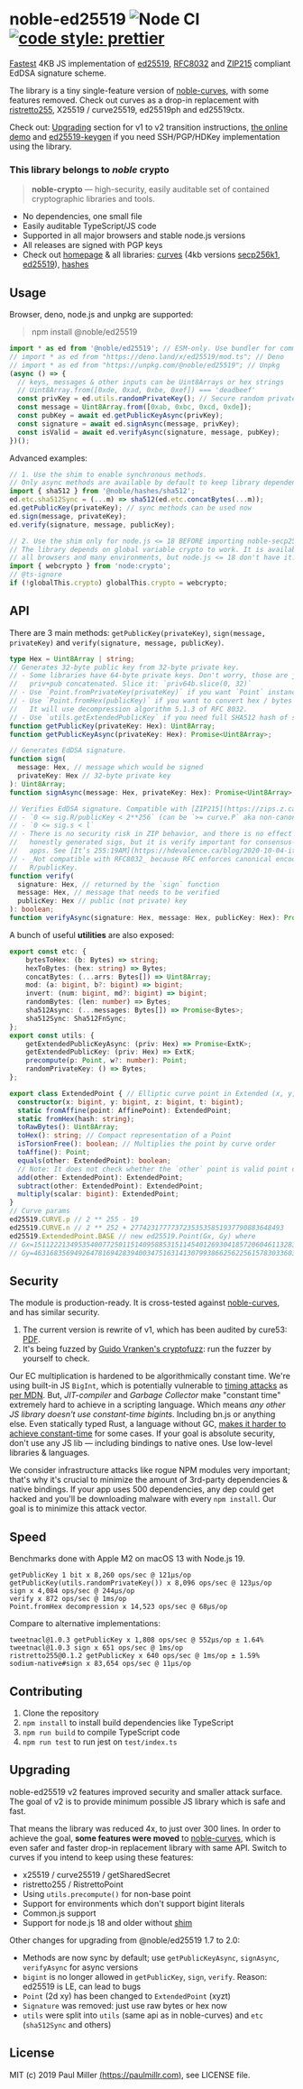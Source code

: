 # noble-ed25519 ![Node CI](https://github.com/paulmillr/noble-ed25519/workflows/Node%20CI/badge.svg) [![code style: prettier](https://img.shields.io/badge/code_style-prettier-ff69b4.svg?style=flat-square)](https://github.com/prettier/prettier)

[Fastest](#speed) 4KB JS implementation of [ed25519](https://en.wikipedia.org/wiki/EdDSA),
[RFC8032](https://tools.ietf.org/html/rfc8032) and [ZIP215](https://zips.z.cash/zip-0215)
compliant EdDSA signature scheme.

The library is a tiny single-feature version of
[noble-curves](https://github.com/paulmillr/noble-curves), with some features
removed. Check out curves as a drop-in replacement with
[ristretto255](https://datatracker.ietf.org/doc/html/draft-irtf-cfrg-ristretto255-decaf448),
X25519 / curve25519, ed25519ph and ed25519ctx.

Check out: [Upgrading](#upgrading) section for v1 to v2 transition instructions,
[the online demo](https://paulmillr.com/noble/) and
[ed25519-keygen](https://github.com/paulmillr/ed25519-keygen) if you need
SSH/PGP/HDKey implementation using the library.

### This library belongs to _noble_ crypto

> **noble-crypto** — high-security, easily auditable set of contained cryptographic libraries and tools.

- No dependencies, one small file
- Easily auditable TypeScript/JS code
- Supported in all major browsers and stable node.js versions
- All releases are signed with PGP keys
- Check out [homepage](https://paulmillr.com/noble/) & all libraries:
  [curves](https://github.com/paulmillr/noble-curves)
  (4kb versions [secp256k1](https://github.com/paulmillr/noble-secp256k1),
  [ed25519](https://github.com/paulmillr/noble-ed25519)),
  [hashes](https://github.com/paulmillr/noble-hashes)

## Usage

Browser, deno, node.js and unpkg are supported:

> npm install @noble/ed25519

```js
import * as ed from '@noble/ed25519'; // ESM-only. Use bundler for common.js
// import * as ed from "https://deno.land/x/ed25519/mod.ts"; // Deno
// import * as ed from "https://unpkg.com/@noble/ed25519"; // Unpkg
(async () => {
  // keys, messages & other inputs can be Uint8Arrays or hex strings
  // Uint8Array.from([0xde, 0xad, 0xbe, 0xef]) === 'deadbeef'
  const privKey = ed.utils.randomPrivateKey(); // Secure random private key
  const message = Uint8Array.from([0xab, 0xbc, 0xcd, 0xde]);
  const pubKey = await ed.getPublicKeyAsync(privKey);
  const signature = await ed.signAsync(message, privKey);
  const isValid = await ed.verifyAsync(signature, message, pubKey);
})();
```

Advanced examples:

```ts
// 1. Use the shim to enable synchronous methods.
// Only async methods are available by default to keep library dependency-free.
import { sha512 } from '@noble/hashes/sha512';
ed.etc.sha512Sync = (...m) => sha512(ed.etc.concatBytes(...m));
ed.getPublicKey(privateKey); // sync methods can be used now
ed.sign(message, privateKey);
ed.verify(signature, message, publicKey);

// 2. Use the shim only for node.js <= 18 BEFORE importing noble-secp256k1.
// The library depends on global variable crypto to work. It is available in
// all browsers and many environments, but node.js <= 18 don't have it.
import { webcrypto } from 'node:crypto';
// @ts-ignore
if (!globalThis.crypto) globalThis.crypto = webcrypto;
```

## API

There are 3 main methods: `getPublicKey(privateKey)`, `sign(message, privateKey)`
and `verify(signature, message, publicKey)`.

```typescript
type Hex = Uint8Array | string;
// Generates 32-byte public key from 32-byte private key.
// - Some libraries have 64-byte private keys. Don't worry, those are just
//   priv+pub concatenated. Slice it: `priv64b.slice(0, 32)`
// - Use `Point.fromPrivateKey(privateKey)` if you want `Point` instance instead
// - Use `Point.fromHex(publicKey)` if you want to convert hex / bytes into Point.
//   It will use decompression algorithm 5.1.3 of RFC 8032.
// - Use `utils.getExtendedPublicKey` if you need full SHA512 hash of seed
function getPublicKey(privateKey: Hex): Uint8Array;
function getPublicKeyAsync(privateKey: Hex): Promise<Uint8Array>;

// Generates EdDSA signature.
function sign(
  message: Hex, // message which would be signed
  privateKey: Hex // 32-byte private key
): Uint8Array;
function signAsync(message: Hex, privateKey: Hex): Promise<Uint8Array>;

// Verifies EdDSA signature. Compatible with [ZIP215](https://zips.z.cash/zip-0215):
// - `0 <= sig.R/publicKey < 2**256` (can be `>= curve.P` aka non-canonical encoding)
// - `0 <= sig.s < l`
// - There is no security risk in ZIP behavior, and there is no effect on
//   honestly generated sigs, but it is verify important for consensus-critical
//   apps. See [It’s 255:19AM](https://hdevalence.ca/blog/2020-10-04-its-25519am).
// - _Not compatible with RFC8032_ because RFC enforces canonical encoding of
//   R/publicKey.
function verify(
  signature: Hex, // returned by the `sign` function
  message: Hex, // message that needs to be verified
  publicKey: Hex // public (not private) key
): boolean;
function verifyAsync(signature: Hex, message: Hex, publicKey: Hex): Promise<boolean>;
```

A bunch of useful **utilities** are also exposed:

```typescript
export const etc: {
    bytesToHex: (b: Bytes) => string;
    hexToBytes: (hex: string) => Bytes;
    concatBytes: (...arrs: Bytes[]) => Uint8Array;
    mod: (a: bigint, b?: bigint) => bigint;
    invert: (num: bigint, md?: bigint) => bigint;
    randomBytes: (len: number) => Bytes;
    sha512Async: (...messages: Bytes[]) => Promise<Bytes>;
    sha512Sync: Sha512FnSync;
};
export const utils: {
    getExtendedPublicKeyAsync: (priv: Hex) => Promise<ExtK>;
    getExtendedPublicKey: (priv: Hex) => ExtK;
    precompute(p: Point, w?: number): Point;
    randomPrivateKey: () => Bytes;
};

export class ExtendedPoint { // Elliptic curve point in Extended (x, y, z, t) coordinates.
  constructor(x: bigint, y: bigint, z: bigint, t: bigint);
  static fromAffine(point: AffinePoint): ExtendedPoint;
  static fromHex(hash: string);
  toRawBytes(): Uint8Array;
  toHex(): string; // Compact representation of a Point
  isTorsionFree(): boolean; // Multiplies the point by curve order
  toAffine(): Point;
  equals(other: ExtendedPoint): boolean;
  // Note: It does not check whether the `other` point is valid point on curve.
  add(other: ExtendedPoint): ExtendedPoint;
  subtract(other: ExtendedPoint): ExtendedPoint;
  multiply(scalar: bigint): ExtendedPoint;
}
// Curve params
ed25519.CURVE.p // 2 ** 255 - 19
ed25519.CURVE.n // 2 ** 252 + 27742317777372353535851937790883648493
ed25519.ExtendedPoint.BASE // new ed25519.Point(Gx, Gy) where
// Gx=15112221349535400772501151409588531511454012693041857206046113283949847762202n
// Gy=46316835694926478169428394003475163141307993866256225615783033603165251855960n;
```

## Security

The module is production-ready.
It is cross-tested against [noble-curves](https://github.com/paulmillr/noble-curves),
and has similar security.

1. The current version is rewrite of v1, which has been audited by cure53:
[PDF](https://cure53.de/pentest-report_ed25519.pdf). 
2. It's being fuzzed by [Guido Vranken's cryptofuzz](https://github.com/guidovranken/cryptofuzz):
run the fuzzer by yourself to check.

Our EC multiplication is hardened to be algorithmically constant time.
We're using built-in JS `BigInt`, which is potentially vulnerable to
[timing attacks](https://en.wikipedia.org/wiki/Timing_attack) as
[per MDN](https://developer.mozilla.org/en-US/docs/Web/JavaScript/Reference/Global_Objects/BigInt#cryptography).
But, _JIT-compiler_ and _Garbage Collector_ make "constant time" extremely hard
to achieve in a scripting language. Which means _any other JS library doesn't
use constant-time bigints_. Including bn.js or anything else.
Even statically typed Rust, a language without GC,
[makes it harder to achieve constant-time](https://www.chosenplaintext.ca/open-source/rust-timing-shield/security)
for some cases. If your goal is absolute security, don't use any JS lib —
including bindings to native ones. Use low-level libraries & languages.

We consider infrastructure attacks like rogue NPM modules very important;
that's why it's crucial to minimize the amount of 3rd-party dependencies & native
bindings. If your app uses 500 dependencies, any dep could get hacked and you'll
be downloading malware with every `npm install`. Our goal is to minimize this attack vector.

## Speed

Benchmarks done with Apple M2 on macOS 13 with Node.js 19.

    getPublicKey 1 bit x 8,260 ops/sec @ 121μs/op
    getPublicKey(utils.randomPrivateKey()) x 8,096 ops/sec @ 123μs/op
    sign x 4,084 ops/sec @ 244μs/op
    verify x 872 ops/sec @ 1ms/op
    Point.fromHex decompression x 14,523 ops/sec @ 68μs/op

Compare to alternative implementations:

    tweetnacl@1.0.3 getPublicKey x 1,808 ops/sec @ 552μs/op ± 1.64%
    tweetnacl@1.0.3 sign x 651 ops/sec @ 1ms/op
    ristretto255@0.1.2 getPublicKey x 640 ops/sec @ 1ms/op ± 1.59%
    sodium-native#sign x 83,654 ops/sec @ 11μs/op

## Contributing

1. Clone the repository
2. `npm install` to install build dependencies like TypeScript
3. `npm run build` to compile TypeScript code
4. `npm run test` to run jest on `test/index.ts`

## Upgrading

noble-ed25519 v2 features improved security and smaller attack surface.
The goal of v2 is to provide minimum possible JS library which is safe and fast.

That means the library was reduced 4x, to just over 300 lines. In order to
achieve the goal, **some features were moved** to
[noble-curves](https://github.com/paulmillr/noble-curves), which is
even safer and faster drop-in replacement library with same API.
Switch to curves if you intend to keep using these features:

- x25519 / curve25519 / getSharedSecret
- ristretto255 / RistrettoPoint
- Using `utils.precompute()` for non-base point
- Support for environments which don't support bigint literals
- Common.js support
- Support for node.js 18 and older without [shim](#usage)

Other changes for upgrading from @noble/ed25519 1.7 to 2.0:

- Methods are now sync by default; use `getPublicKeyAsync`, `signAsync`, `verifyAsync` for async versions
- `bigint` is no longer allowed in `getPublicKey`, `sign`, `verify`. Reason: ed25519 is LE, can lead to bugs
- `Point` (2d xy) has been changed to `ExtendedPoint` (xyzt)
- `Signature` was removed: just use raw bytes or hex now
- `utils` were split into `utils` (same api as in noble-curves) and
  `etc` (`sha512Sync` and others)

## License

MIT (c) 2019 Paul Miller [(https://paulmillr.com)](https://paulmillr.com), see LICENSE file.
